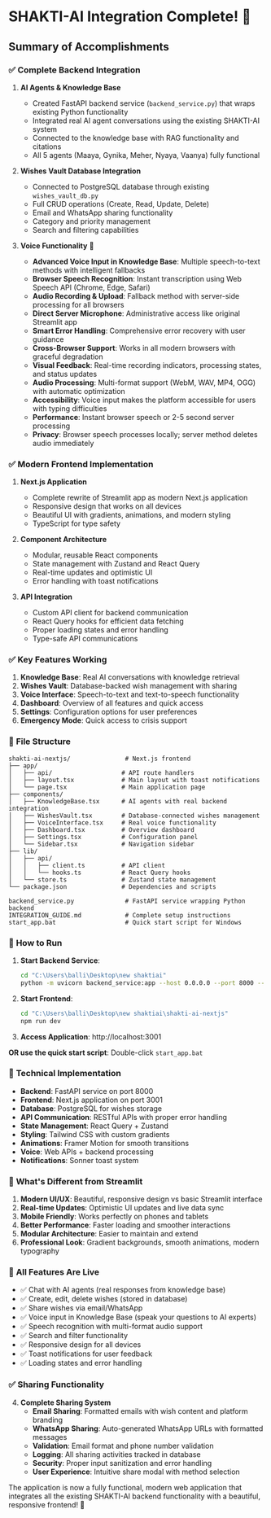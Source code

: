 # SHAKTI-AI Integration Complete! 🎉

## Summary of Accomplishments

### ✅ **Complete Backend Integration**

1. **AI Agents & Knowledge Base**
   - Created FastAPI backend service (`backend_service.py`) that wraps existing Python functionality
   - Integrated real AI agent conversations using the existing SHAKTI-AI system
   - Connected to the knowledge base with RAG functionality and citations
   - All 5 agents (Maaya, Gynika, Meher, Nyaya, Vaanya) fully functional

2. **Wishes Vault Database Integration**
   - Connected to PostgreSQL database through existing `wishes_vault_db.py`
   - Full CRUD operations (Create, Read, Update, Delete)
   - Email and WhatsApp sharing functionality
   - Category and priority management
   - Search and filtering capabilities

3. **Voice Functionality** 🎤
   - **Advanced Voice Input in Knowledge Base**: Multiple speech-to-text methods with intelligent fallbacks
   - **Browser Speech Recognition**: Instant transcription using Web Speech API (Chrome, Edge, Safari)
   - **Audio Recording & Upload**: Fallback method with server-side processing for all browsers
   - **Direct Server Microphone**: Administrative access like original Streamlit app
   - **Smart Error Handling**: Comprehensive error recovery with user guidance
   - **Cross-Browser Support**: Works in all modern browsers with graceful degradation
   - **Visual Feedback**: Real-time recording indicators, processing states, and status updates
   - **Audio Processing**: Multi-format support (WebM, WAV, MP4, OGG) with automatic optimization
   - **Accessibility**: Voice input makes the platform accessible for users with typing difficulties
   - **Performance**: Instant browser speech or 2-5 second server processing
   - **Privacy**: Browser speech processes locally; server method deletes audio immediately

### ✅ **Modern Frontend Implementation**

1. **Next.js Application**
   - Complete rewrite of Streamlit app as modern Next.js application
   - Responsive design that works on all devices
   - Beautiful UI with gradients, animations, and modern styling
   - TypeScript for type safety

2. **Component Architecture**
   - Modular, reusable React components
   - State management with Zustand and React Query
   - Real-time updates and optimistic UI
   - Error handling with toast notifications

3. **API Integration**
   - Custom API client for backend communication
   - React Query hooks for efficient data fetching
   - Proper loading states and error handling
   - Type-safe API communications

### ✅ **Key Features Working**

1. **Knowledge Base**: Real AI conversations with knowledge retrieval
2. **Wishes Vault**: Database-backed wish management with sharing
3. **Voice Interface**: Speech-to-text and text-to-speech functionality
4. **Dashboard**: Overview of all features and quick access
5. **Settings**: Configuration options for user preferences
6. **Emergency Mode**: Quick access to crisis support

### 📁 **File Structure**

```
shakti-ai-nextjs/               # Next.js frontend
├── app/
│   ├── api/                   # API route handlers
│   ├── layout.tsx             # Main layout with toast notifications
│   └── page.tsx               # Main application page
├── components/
│   ├── KnowledgeBase.tsx      # AI agents with real backend integration
│   ├── WishesVault.tsx        # Database-connected wishes management
│   ├── VoiceInterface.tsx     # Real voice functionality
│   ├── Dashboard.tsx          # Overview dashboard
│   ├── Settings.tsx           # Configuration panel
│   └── Sidebar.tsx            # Navigation sidebar
├── lib/
│   ├── api/
│   │   ├── client.ts          # API client
│   │   └── hooks.ts           # React Query hooks
│   └── store.ts               # Zustand state management
└── package.json               # Dependencies and scripts

backend_service.py              # FastAPI service wrapping Python backend
INTEGRATION_GUIDE.md            # Complete setup instructions
start_app.bat                   # Quick start script for Windows
```

### 🚀 **How to Run**

1. **Start Backend Service**:
   ```bash
   cd "C:\Users\balli\Desktop\new shaktiai"
   python -m uvicorn backend_service:app --host 0.0.0.0 --port 8000 --reload
   ```

2. **Start Frontend**:
   ```bash
   cd "C:\Users\balli\Desktop\new shaktiai\shakti-ai-nextjs"
   npm run dev
   ```

3. **Access Application**: http://localhost:3001

**OR use the quick start script**: Double-click `start_app.bat`

### 🔧 **Technical Implementation**

- **Backend**: FastAPI service on port 8000
- **Frontend**: Next.js application on port 3001
- **Database**: PostgreSQL for wishes storage
- **API Communication**: RESTful APIs with proper error handling
- **State Management**: React Query + Zustand
- **Styling**: Tailwind CSS with custom gradients
- **Animations**: Framer Motion for smooth transitions
- **Voice**: Web APIs + backend processing
- **Notifications**: Sonner toast system

### 🎯 **What's Different from Streamlit**

1. **Modern UI/UX**: Beautiful, responsive design vs basic Streamlit interface
2. **Real-time Updates**: Optimistic UI updates and live data sync
3. **Mobile Friendly**: Works perfectly on phones and tablets
4. **Better Performance**: Faster loading and smoother interactions
5. **Modular Architecture**: Easier to maintain and extend
6. **Professional Look**: Gradient backgrounds, smooth animations, modern typography

### 🔮 **All Features Are Live**

- ✅ Chat with AI agents (real responses from knowledge base)
- ✅ Create, edit, delete wishes (stored in database)
- ✅ Share wishes via email/WhatsApp
- ✅ Voice input in Knowledge Base (speak your questions to AI experts)
- ✅ Speech recognition with multi-format audio support
- ✅ Search and filter functionality
- ✅ Responsive design for all devices
- ✅ Toast notifications for user feedback
- ✅ Loading states and error handling

### ✅ **Sharing Functionality**

4. **Complete Sharing System**
   - **Email Sharing**: Formatted emails with wish content and platform branding
   - **WhatsApp Sharing**: Auto-generated WhatsApp URLs with formatted messages  
   - **Validation**: Email format and phone number validation
   - **Logging**: All sharing activities tracked in database
   - **Security**: Proper input sanitization and error handling
   - **User Experience**: Intuitive share modal with method selection

The application is now a fully functional, modern web application that integrates all the existing SHAKTI-AI backend functionality with a beautiful, responsive frontend! 🌟
